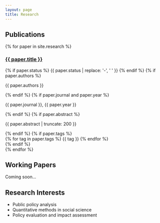 ```yaml
---
layout: page
title: Research
---
```


## Publications

{% for paper in site.research %}
<div class="research-item">
    <h3><a href="{{ paper.url }}">{{ paper.title }}</a></h3>
    {% if paper.status %}
        <span class="status-badge status-{{ paper.status }}">{{ paper.status | replace: '-', ' ' }}</span>
    {% endif %}
    {% if paper.authors %}
        <p class="authors">{{ paper.authors }}</p>
    {% endif %}
    {% if paper.journal and paper.year %}
        <p class="publication-info">{{ paper.journal }}, {{ paper.year }}</p>
    {% endif %}
    {% if paper.abstract %}
        <p class="abstract">{{ paper.abstract | truncate: 200 }}</p>
    {% endif %}
    {% if paper.tags %}
        <div class="tags">
            {% for tag in paper.tags %}
                <span class="tag">{{ tag }}</span>
            {% endfor %}
        </div>
    {% endif %}
</div>
{% endfor %}

## Working Papers

Coming soon...

## Research Interests

- Public policy analysis
- Quantitative methods in social science
- Policy evaluation and impact assessment
